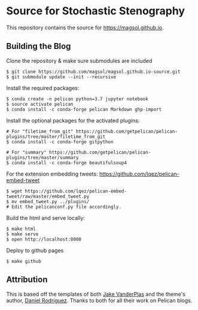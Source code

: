 # Source for Stochastic Stenography

This repository contains the source for https://magsol.github.io.

## Building the Blog

Clone the repository & make sure submodules are included

```
$ git clone https://github.com/magsol/magsol.github.io-source.git
$ git submodule update --init --recursive
```

Install the required packages:

```
$ conda create -n pelican python=3.7 jupyter notebook
$ source activate pelican
$ conda install -c conda-forge pelican Markdown ghp-import
```

Install the optional packages for the activated plugins:

```
# For "filetime_from_git" https://github.com/getpelican/pelican-plugins/tree/master/filetime_from_git
$ conda install -c conda-forge gitpython
```
```
# For "summary" https://github.com/getpelican/pelican-plugins/tree/master/summary
$ conda install -c conda-forge beautifulsoup4
```
For the extension embedding tweets: https://github.com/lqez/pelican-embed-tweet
```
$ wget https://github.com/lqez/pelican-embed-tweet/raw/master/embed_tweet.py
$ mv embed_tweet.py ../plugins/
# Edit the pelicanconf.py file accordingly.
```

Build the html and serve locally:

```
$ make html
$ make serve
$ open http://localhost:8000
```

Deploy to github pages

```
$ make github
```

## Attribution

This is based off the templates of both [Jake VanderPlas](https://jakevdp.github.io/)
and the theme's author, [Daniel Rodriguez](http://danielfrg.com/). Thanks to
both for all their work on Pelican blogs.
